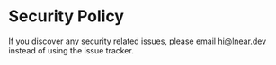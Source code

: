 # Security Policy

If you discover any security related issues, please email hi@lnear.dev instead of using the issue tracker.

